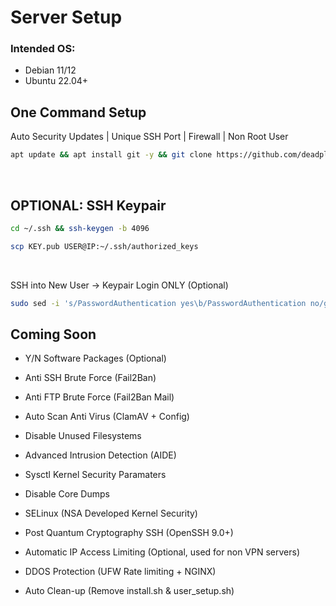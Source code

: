 
# Server Setup

### Intended OS:
- Debian 11/12
- Ubuntu 22.04+

## One Command Setup
Auto Security Updates | Unique SSH Port | Firewall | Non Root User
```bash
apt update && apt install git -y && git clone https://github.com/deadplev-ai/ASS_Auto-Server-Secure.git && cd ASS_Auto-Server-Secure && chmod +x install.sh && ./install.sh
```
<br />

## OPTIONAL: SSH Keypair
```bash
cd ~/.ssh && ssh-keygen -b 4096
```
```bash
scp KEY.pub USER@IP:~/.ssh/authorized_keys
```
<br />

SSH into New User → Keypair Login ONLY (Optional)
```bash
sudo sed -i 's/PasswordAuthentication yes\b/PasswordAuthentication no/gI' /etc/ssh/sshd_config && sudo systemctl restart ssh && echo && echo "***********************" && echo "Security Setup Complete!" && echo "***********************" && echo
```

## Coming Soon

- Y/N Software Packages (Optional)
- Anti SSH Brute Force (Fail2Ban)
- Anti FTP Brute Force (Fail2Ban Mail)
- Auto Scan Anti Virus (ClamAV + Config)
- Disable Unused Filesystems
- Advanced Intrusion Detection (AIDE)
- Sysctl Kernel Security Paramaters
- Disable Core Dumps
- SELinux (NSA Developed Kernel Security)
- Post Quantum Cryptography SSH (OpenSSH 9.0+)
- Automatic IP Access Limiting (Optional, used for non VPN servers)
- DDOS Protection (UFW Rate limiting + NGINX)

- Auto Clean-up (Remove install.sh & user_setup.sh)
